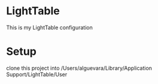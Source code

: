 # LightTable
This is my LightTable configuration

# Setup

clone this project into /Users/alguevara/Library/Application Support/LightTable/User

